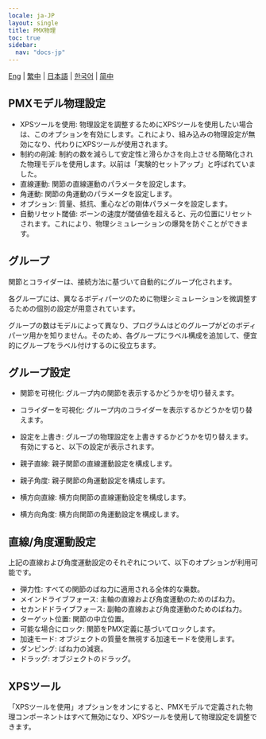 ```yaml
---
locale: ja-JP
layout: single
title: PMX物理
toc: true
sidebar:
  nav: "docs-jp"
---
```

[Eng](/dancexr/features/pmx_physics) | [繁中](/tw/dancexr/features/pmx_physics) | [日本語](/jp/dancexr/features/pmx_physics) | [한국어](/kr/dancexr/features/pmx_physics) | [简中](/zh/dancexr/features/pmx_physics)

## PMXモデル物理設定

* XPSツールを使用: 物理設定を調整するためにXPSツールを使用したい場合は、このオプションを有効にします。これにより、組み込みの物理設定が無効になり、代わりにXPSツールが使用されます。
* 制約の削減: 制約の数を減らして安定性と滑らかさを向上させる簡略化された物理モデルを使用します。以前は「実験的セットアップ」と呼ばれていました。
* 直線運動: 関節の直線運動のパラメータを設定します。
* 角運動: 関節の角運動のパラメータを設定します。
* オプション: 質量、抵抗、重心などの剛体パラメータを設定します。
* 自動リセット閾値: ボーンの速度が閾値値を超えると、元の位置にリセットされます。これにより、物理シミュレーションの爆発を防ぐことができます。

## グループ

関節とコライダーは、接続方法に基づいて自動的にグループ化されます。

各グループには、異なるボディパーツのために物理シミュレーションを微調整するための個別の設定が用意されています。

グループの数はモデルによって異なり、プログラムはどのグループがどのボディパーツ用かを知りません。そのため、各グループにラベル構成を追加して、便宜的にグループをラベル付けするのに役立ちます。

## グループ設定

* 関節を可視化: グループ内の関節を表示するかどうかを切り替えます。
* コライダーを可視化: グループ内のコライダーを表示するかどうかを切り替えます。
* 設定を上書き: グループの物理設定を上書きするかどうかを切り替えます。有効にすると、以下の設定が表示されます。

* 親子直線: 親子関節の直線運動設定を構成します。
* 親子角度: 親子関節の角運動設定を構成します。
* 横方向直線: 横方向関節の直線運動設定を構成します。
* 横方向角度: 横方向関節の角運動設定を構成します。

## 直線/角度運動設定

上記の直線および角度運動設定のそれぞれについて、以下のオプションが利用可能です。

* 弾力性: すべての関節のばね力に適用される全体的な乗数。
* メインドライブフォース: 主軸の直線および角度運動のためのばね力。
* セカンドドライブフォース: 副軸の直線および角度運動のためのばね力。
* ターゲット位置: 関節の中立位置。
* 可能な場合にロック: 関節をPMX定義に基づいてロックします。
* 加速モード: オブジェクトの質量を無視する加速モードを使用します。
* ダンピング: ばね力の減衰。
* ドラッグ: オブジェクトのドラッグ。

## XPSツール
「XPSツールを使用」オプションをオンにすると、PMXモデルで定義された物理コンポーネントはすべて無効になり、XPSツールを使用して物理設定を調整できます。